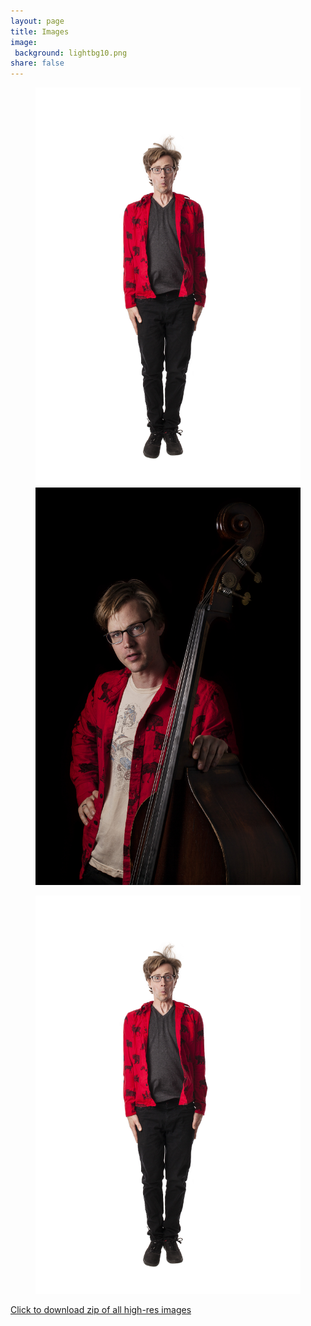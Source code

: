 ```yaml
---
layout: page
title: Images
image:
 background: lightbg10.png
share: false
---
```

<article>
<figure class="half">
	<a href="/images/full/aryehkobrinsky-jump-full.jpg"><img src="/images/medium/aryehkobrinsky-jump.png" alt=""></a>
	<a href="/images/full/aryehkobrinsky-moose-full.jpg"><img src="/images/medium/aryehkobrinsky-moose.png" alt=""></a>
</figure>
<figure>
	<a href="/images/full/aryehkobrinsky-jump-bass-full.jpg"><img src="/images/medium/aryehkobrinsky-jump.png" alt=""></a>
</figure>
<div class="center-icon"><a href="/images/aryeh-kobrinsky-press-images.zip"><i class="fa fa-file-zip-o"></i>Click to download zip of all high-res images</a></div>
</article>